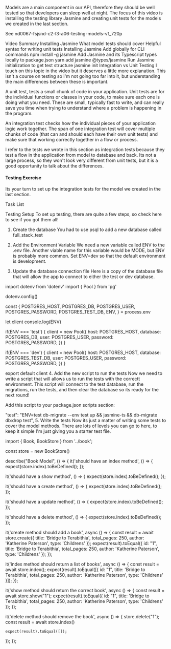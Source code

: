 Models are a main component in our API, therefore they should be well tested so that developers can sleep well at night. The focus of this video is installing the testing library Jasmine and creating unit tests for the models we created in the last section.


See 
nd0067-fsjsnd-c2-l3-a06-testing-models-v1_720p


Video Summary
Installing Jasmine
What model tests should cover
Helpful syntax for writing unit tests
Installing Jasmine
Add globally for CLI commands npm install -g jasmine
Add Jasmine and its Typescript types locally to package.json yarn add jasmine @types/jasmine
Run Jasmine initialization to get test structure jasmine init
Integration vs Unit Testing
I touch on this topic in the video but it deserves a little more explanation. This isn't a course on testing so I'm not going too far into it, but understanding the main differences between these is important.

A unit test, tests a small chunk of code in your application. Unit tests are for the individual functions or classes in your code, to make sure each one is doing what you need. These are small, typically fast to write, and can really save you time when trying to understand where a problem is happening in the program.

An integration test checks how the individual pieces of your application logic work together. The span of one integration test will cover multiple chunks of code (that can and should each have their own unit tests) and make sure that working correctly together in a flow or process.

I refer to the tests we wrote in this section as integration tests because they test a flow in the application from model to database and back. Its not a large process, so they won't look very different from unit tests, but it is a good opportunity to talk about the differences.

#### Testing Exercise
Its your turn to set up the integration tests for the model we created in the last section.

Task List




Testing Setup
To set up testing, there are quite a few steps, so check here to see if you got them all!

1. Create the database
You had to use psql to add a new database called full_stack_test

2. Add the Environment Variable
We need a new variable called ENV to the .env file. Another viable name for this variable would be MODE, but ENV is probably more common. Set ENV=dev so that the default environment is development.

3. Update the database connection file
Here is a copy of the database file that will allow the app to connect to either the test or dev database.

import dotenv from 'dotenv'
import { Pool } from 'pg'

dotenv.config()

const {
  POSTGRES_HOST,
  POSTGRES_DB,
  POSTGRES_USER,
  POSTGRES_PASSWORD,
  POSTGRES_TEST_DB,
  ENV,
} = process.env

let client
console.log(ENV)

if(ENV === 'test') {
  client = new Pool({
    host: POSTGRES_HOST,
    database: POSTGRES_DB,
    user: POSTGRES_USER,
    password: POSTGRES_PASSWORD,
  })
}

if(ENV === 'dev') {
  client = new Pool({
    host: POSTGRES_HOST,
    database: POSTGRES_TEST_DB,
    user: POSTGRES_USER,
    password: POSTGRES_PASSWORD,
  })
}

export default client
4. Add the new script to run the tests
Now we need to write a script that will allows us to run the tests with the correctt environment. This script will connect to the test database, run the migrations, run the tests, and then clear the database so its ready for the next round!

Add this script to your package.json scripts section:

"test": "ENV=test db-migrate --env test up && jasmine-ts && db-migrate db:drop test",
5. Write the tests
Now its just a matter of writing some tests to cover the model methods. There are lots of levels you can go to here, to keep it simple I'm just giving you a starter test file.

import { Book, BookStore } from '../book';

const store = new BookStore()

describe("Book Model", () => {
  it('should have an index method', () => {
    expect(store.index).toBeDefined();
  });

  it('should have a show method', () => {
    expect(store.index).toBeDefined();
  });

  it('should have a create method', () => {
    expect(store.index).toBeDefined();
  });

  it('should have a update method', () => {
    expect(store.index).toBeDefined();
  });

  it('should have a delete method', () => {
    expect(store.index).toBeDefined();
  });

  it('create method should add a book', async () => {
    const result = await store.create({
      title: 'Bridge to Terabithia',
      total_pages: 250,
      author: 'Katherine Paterson',
      type: 'Childrens'
    });
    expect(result).toEqual({
      id: "1",
      title: 'Bridge to Terabithia',
      total_pages: 250,
      author: 'Katherine Paterson',
      type: 'Childrens'
    });
  });

  it('index method should return a list of books', async () => {
    const result = await store.index();
    expect(result).toEqual([{
      id: "1",
      title: 'Bridge to Terabithia',
      total_pages: 250,
      author: 'Katherine Paterson',
      type: 'Childrens'
    }]);
  });

  it('show method should return the correct book', async () => {
    const result = await store.show("1");
    expect(result).toEqual({
      id: "1",
      title: 'Bridge to Terabithia',
      total_pages: 250,
      author: 'Katherine Paterson',
      type: 'Childrens'
    });
  });

  it('delete method should remove the book', async () => {
    store.delete("1");
    const result = await store.index()

    expect(result).toEqual([]);
  });
});